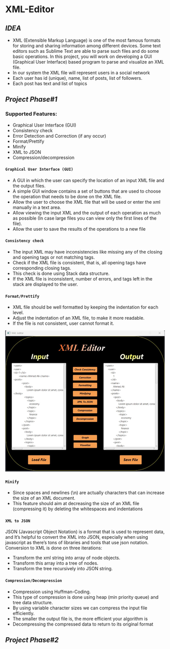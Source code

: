 # XML-Editor

## ***IDEA***
* XML (Extensible Markup Language) is one of the most famous formats for storing and sharing information among different devices. 
Some text editors such as Sublime Text are able to parse such files and do some basic operations. In this project, you will work on developing a GUI (Graphical User Interface) based program to parse and visualize an XML file. 
* In our system the XML file will represent users in a social network
* Each user has id (unique), name, list of posts, list of followers.
* Each post has text and list of topics

## ***Project Phase#1***  

### Supported Features:
- Graphical User Interface (GUI)
- Consistency check
- Error Detection and Correction (if any occur)
- Format/Prettify
- Minify
- XML to JSON
- Compression/decompression

#### `Graphical User Interface (GUI)`
- A GUI in which the user can specify the location of an input XML file and the output files.
- A simple GUI window contains a set of buttons that are used to choose the operation that needs to be done on the XML file.
- Allow the user to choose the XML file that will be used or enter the xml manually in a text area.
- Allow viewing the input XML and the output of each operation as much as possible (In case large files you can view only the first lines of the file).
- Allow the user to save the results of the operations to a new file

#### `Consistency check`
- The input XML may have inconsistencies like missing any of the closing and opening tags or not matching tags.
- Check if the XML file is consistent, that is, all opening tags have corresponding closing tags.
- This check is done using Stack data structure.
- If the XML file is inconsistent, number of errors, and tags left in the stack are displayed to the user.

#### `Format/Prettify`
- XML file should be well formatted by keeping the indentation for each level.
- Adjust the indentation of an XML file, to make it more readable.
- If the file is not consistent, user cannot format it.

![This is an image](Project%20SnapShots/XML_Format.jpg)

#### `Minify`
- Since spaces and newlines (\n) are actually characters that can increase the size of an XML document. 
- This feature should aim at decreasing the size of an XML file (compressing it) by deleting the whitespaces and indentations

#### `XML to JSON`
JSON (Javascript Object Notation) is a format that is used to represent data, and It’s helpful to convert the XML into JSON, especially when using 
javascript as there’s tons of libraries and tools that use json notation.
Conversion to XML is done on three iterations:
- Transform the xml string into array of node objects.
- Transform this array into a tree of nodes.
- Transform the tree recursively into JSON string.

#### `Compression/Decompression`
- Compression using Huffman-Coding.
- This type of compression is done using heap (min priority queue) and tree data structure.
- By using variable character sizes we can compress the input file efficiently.
- The smaller the output file is, the more efficient your algorithm is
- Decompressing the compressed data to return to its original format

## ***Project Phase#2***  
